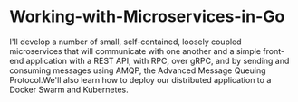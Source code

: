 # Working-with-Microservices-in-Go
I'll develop a number of small, self-contained, loosely coupled microservices that will communicate with one another and a simple front-end application with a REST API, with RPC, over gRPC, and by sending and consuming messages using AMQP, the Advanced Message Queuing Protocol.We'll also learn how to deploy our distributed application to a Docker Swarm and Kubernetes.
